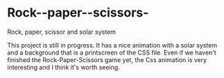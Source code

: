 # Rock--paper--scissors-
Rock, paper, scissor and solar system

This project is still in progress. It has a nice animation with a solar system and a background that is a printscreen of the CSS file. 
Even if we haven't finished the Rock-Paper-Scissors game yet, the Css animation is very interesting and I think it's worth seeing.
